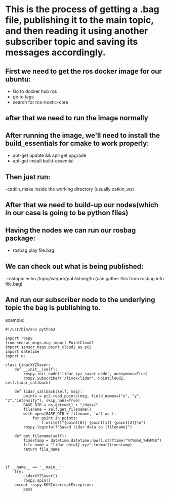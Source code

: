 # This is the process of getting a .bag file, publishing it to the main topic, and then reading it using another subscriber topic and saving its messages accordingly.

## First we need to get the ros docker image for our ubuntu:

- Go to docker hub ros
- go to tags
- search for ros-noetic-core

## after that we need to run the image normally

## After running the image, we'll need to install the build_essentials for cmake to work properly:

- apt-get update && apt-get upgrade
- apt-get install build-essential

## Then just run:

-catkin_make inside the working directory (usually catkin_ws)

## After that we need to build-up our nodes(which in our case is going to be python files)

## Having the nodes we can run our rosbag package:


- rosbag play file.bag

## We can check out what is being published:

-rostopic echo /topic/we/are/publishing/to   (can gather this from rosbag info file.bag)


## And run our subscriber node to the underlying topic the bag is publishing to.

example:

```
#!/usr/bin/env python3

import rospy
from sensor_msgs.msg import PointCloud2
import sensor_msgs.point_cloud2 as pc2
import datetime 
import os

class LidarXYZSaver:
    def __init__(self):
        rospy.init_node('lidar_xyz_saver_node', anonymous=True)
        rospy.Subscriber('/livox/lidar', PointCloud2, self.lidar_callback)

    def lidar_callback(self, msg):
        points = pc2.read_points(msg, field_names=("x", "y", "z","intensity"), skip_nans=True)
        BASE_DIR = os.getcwd() + "/data/"
        filename = self.get_filename()
        with open(BASE_DIR + filename, 'w') as f:
            for point in points:
                f.write(f"{point[0]} {point[1]} {point[2]}\n")
        rospy.loginfo(f"Saved lidar data to {filename}")

    def get_filename(self):
        timestamp = datetime.datetime.now().strftime("%Y%m%d_%H%M%S")
        file_name = "lidar_data{}.xyz".format(timestamp)
        return file_name



if __name__ == '__main__':
    try:
        LidarXYZSaver()
        rospy.spin()
    except rospy.ROSInterruptException:
        pass

```
